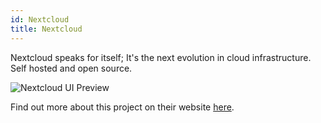 ```yaml
---
id: Nextcloud
title: Nextcloud
---
```


Nextcloud speaks for itself; It's the next evolution in cloud infrastructure. Self hosted and open source.

<img alt="Nextcloud UI Preview" src="/img/NextcloudUI.png" />


Find out more about this project on their website [here](https://nextcloud.com/).
